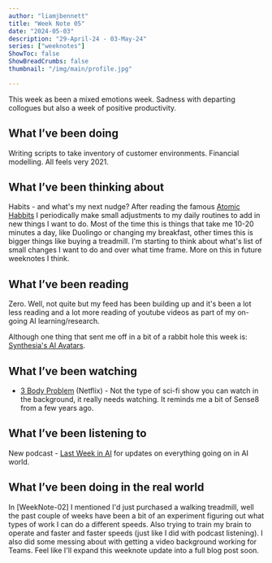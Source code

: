 ```yaml
---
author: "liamjbennett"
title: "Week Note 05"
date: "2024-05-03"
description: "29-April-24 - 03-May-24"
series: ["weeknotes"]
ShowToc: false
ShowBreadCrumbs: false
thumbnail: "/img/main/profile.jpg"

---
```


This week as been a mixed emotions week. Sadness with departing collogues but also a week of positive productivity.

## What I’ve been doing

Writing scripts to take inventory of customer environments. Financial modelling. All feels very 2021.

## What I’ve been thinking about

Habits - and what's my next nudge? After reading the famous [Atomic Habbits](https://jamesclear.com/atomic-habits) I periodically make small adjustments to my daily routines to add in new things I want to do. Most of the time this is things that take me 10-20 minutes a day, like Duolingo or changing my breakfast, other times this is bigger things like buying a treadmill. I'm starting to think about what's list of small changes I want to do and over what time frame. More on this in future weeknotes I think.

## What I’ve been reading

Zero. Well, not quite but my feed has been building up and it's been a lot less reading and a lot more reading of youtube videos as part of my on-going AI learning/research.

Although one thing that sent me off in a bit of a rabbit hole this week is: [Synthesia's AI Avatars](https://www.synthesia.io/avatars).

## What I’ve been watching

* [3 Body Problem](https://www.netflix.com/gb/title/81024821) (Netflix) - Not the type of sci-fi show you can watch in the background, it really needs watching. It reminds me a bit of Sense8 from a few years ago.

## What I’ve been listening to

New podcast - [Last Week in AI](https://www.lastweekinai.com/) for updates on everything going on in AI world.

## What I’ve been doing in the real world

In [WeekNote-02] I mentioned I'd just purchased a walking treadmill, well the past couple of weeks have been a bit of an experiment figuring out what types of work I can do a different speeds. Also trying to train my brain to operate and faster and faster speeds (just like I did with podcast listening). I also did some messing about with getting a video background working for Teams. Feel like I'll expand this weeknote update into a full blog post soon.